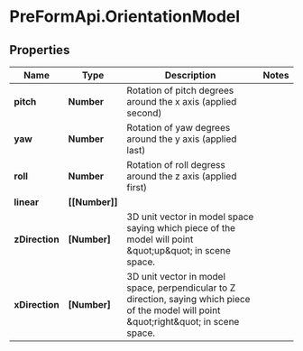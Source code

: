 # PreFormApi.OrientationModel

## Properties

Name | Type | Description | Notes
------------ | ------------- | ------------- | -------------
**pitch** | **Number** | Rotation of pitch degrees around the x axis (applied second) | 
**yaw** | **Number** | Rotation of yaw degrees around the y axis (applied last) | 
**roll** | **Number** | Rotation of roll degress around the z axis (applied first) | 
**linear** | **[[Number]]** |  | 
**zDirection** | **[Number]** | 3D unit vector in model space saying which piece of the model will point \&quot;up\&quot; in scene space.  | 
**xDirection** | **[Number]** | 3D unit vector in model space, perpendicular to Z direction, saying which piece of the model will point \&quot;right\&quot; in scene space.  | 


